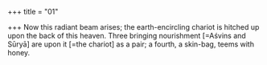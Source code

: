 +++
title = "01"

+++
Now this radiant beam arises; the earth-encircling chariot is hitched up  upon the back of this heaven.
Three bringing nourishment [=Aśvins and Sūryā] are upon it [=the
chariot] as a pair; a fourth, a skin-bag, teems with honey.